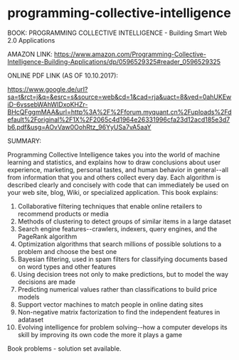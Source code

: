 # programming-collective-intelligence
BOOK: PROGRAMMING COLLECTIVE INTELLIGENCE - Building Smart Web 2.0 Applications

AMAZON LINK: https://www.amazon.com/Programming-Collective-Intelligence-Building-Applications/dp/0596529325#reader_0596529325

ONLINE PDF LINK (AS OF 10.10.2017):

https://www.google.de/url?sa=t&rct=j&q=&esrc=s&source=web&cd=1&cad=rja&uact=8&ved=0ahUKEwiD-6vssebWAhWIDxoKHZr-BHcQFggmMAA&url=http%3A%2F%2Fforum.myquant.cn%2Fuploads%2Fdefault%2Foriginal%2F1X%2F2065c4d1964e26331996cfa23d12acd185e3d7b6.pdf&usg=AOvVaw0OohRtz_96YyUSa7vA5aaY

SUMMARY:

Programming Collective Intelligence takes you into the world of machine learning and statistics, 
and explains how to draw conclusions about user experience, marketing, personal tastes, and human
behavior in general--all from information that you and others collect every day.
Each algorithm is described clearly and concisely with code that can immediately be used on your web site,
blog, Wiki, or specialized application. This book explains:

1. Collaborative filtering techniques that enable online retailers to recommend products or media
2. Methods of clustering to detect groups of similar items in a large dataset
3. Search engine features--crawlers, indexers, query engines, and the PageRank algorithm
4. Optimization algorithms that search millions of possible solutions to a problem and choose the best one
5. Bayesian filtering, used in spam filters for classifying documents based on word types and other features
6. Using decision trees not only to make predictions, but to model the way decisions are made
7. Predicting numerical values rather than classifications to build price models
8. Support vector machines to match people in online dating sites
9. Non-negative matrix factorization to find the independent features in adataset
10. Evolving intelligence for problem solving--how a computer develops its skill by improving its own code the more it plays a game

Book problems - solution set available.

